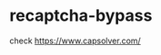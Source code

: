 # recaptcha-bypass
check https://www.capsolver.com/ 



















                                                                                                                                                                                                    